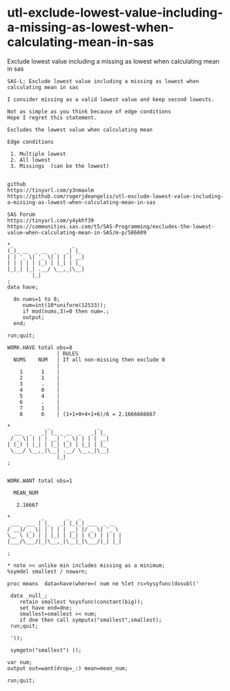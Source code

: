 # utl-exclude-lowest-value-including-a-missing-as-lowest-when-calculating-mean-in-sas
Exclude lowest value including a missing as lowest when calculating mean in sas

    SAS-L: Exclude lowest value including a missing as lowest when calculating mean in sas                                    
                                                                                                                              
    I consider missing as a valid lowest value and keep second lowests.                                                       
                                                                                                                              
    Not as simple as you think because of edge conditions                                                                     
    Hope I regret this statement.                                                                                             
                                                                                                                              
    Excludes the lowest value when calculating mean                                                                           
                                                                                                                              
    Edge conditions                                                                                                           
                                                                                                                              
     1. Multiple lowest                                                                                                       
     2. All lowest                                                                                                            
     3. Missings  (can be the lowest)                                                                                         
                                                                                                                              
                                                                                                                              
    github                                                                                                                    
    https://tinyurl.com/y3nmaxlm                                                                                              
    https://github.com/rogerjdeangelis/utl-exclude-lowest-value-including-a-missing-as-lowest-when-calculating-mean-in-sas    
                                                                                                                              
    SAS Forum                                                                                                                 
    https://tinyurl.com/y4ykhf39                                                                                              
    https://communities.sas.com/t5/SAS-Programming/excludes-the-lowest-value-when-calculating-mean-in-SAS/m-p/586609          
                                                                                                                              
    *_                   _                                                                                                    
    (_)_ __  _ __  _   _| |_                                                                                                  
    | | '_ \| '_ \| | | | __|                                                                                                 
    | | | | | |_) | |_| | |_                                                                                                  
    |_|_| |_| .__/ \__,_|\__|                                                                                                 
            |_|                                                                                                               
    ;                                                                                                                         
    data have;                                                                                                                
                                                                                                                              
      do nums=1 to 8;                                                                                                         
         num=int(10*uniform(12533));                                                                                          
         if mod(nums,3)=0 then num=.;                                                                                         
         output;                                                                                                              
      end;                                                                                                                    
                                                                                                                              
    run;quit;                                                                                                                 
                                                                                                                              
    WORK.HAVE total obs=8                                                                                                     
                    | RULES                                                                                                   
      NUMS    NUM   | If all non-missing then exclude 0                                                                       
                    |                                                                                                         
        1      1    |                                                                                                         
        2      1    |                                                                                                         
        3      .    |                                                                                                         
        4      0    |                                                                                                         
        5      4    |                                                                                                         
        6      .    |                                                                                                         
        7      1    |                                                                                                         
        8      6    | (1+1+0+4+1+6)/6 = 2.1666666667                                                                          
                                                                                                                              
    *            _               _                                                                                            
      ___  _   _| |_ _ __  _   _| |_                                                                                          
     / _ \| | | | __| '_ \| | | | __|                                                                                         
    | (_) | |_| | |_| |_) | |_| | |_                                                                                          
     \___/ \__,_|\__| .__/ \__,_|\__|                                                                                         
                    |_|                                                                                                       
    ;                                                                                                                         
                                                                                                                              
                                                                                                                              
    WORK.WANT total obs=1                                                                                                     
                                                                                                                              
      MEAN_NUM                                                                                                                
                                                                                                                              
       2.16667                                                                                                                
                                                                                                                              
    *          _       _   _                                                                                                  
     ___  ___ | |_   _| |_(_) ___  _ __                                                                                       
    / __|/ _ \| | | | | __| |/ _ \| '_ \                                                                                      
    \__ \ (_) | | |_| | |_| | (_) | | | |                                                                                     
    |___/\___/|_|\__,_|\__|_|\___/|_| |_|                                                                                     
                                                                                                                              
    ;                                                                                                                         
                                                                                                                              
    * note >< unlike min includes missing as a minimum;                                                                       
    %symdel smallest / nowarn;                                                                                                
                                                                                                                              
    proc means  data=have(where=( num ne %let rc=%ysyfunc(dosubl('                                                            
                                                                                                                              
     data _null_;                                                                                                             
        retain smallest %sysfunc(constant(big));                                                                              
        set have end=dne;                                                                                                     
        smallest=smallest >< num;                                                                                             
        if dne then call symputx("smallest",smallest);                                                                        
     run;quit;                                                                                                                
                                                                                                                              
     '));                                                                                                                     
                                                                                                                              
     symgetn("smallest") ));                                                                                                  
                                                                                                                              
    var num;                                                                                                                  
    output out=want(drop=_:) mean=mean_num;                                                                                   
                                                                                                                              
    run;quit;                                                                                                                 
                                                                                                                              
                                                                                                                              
